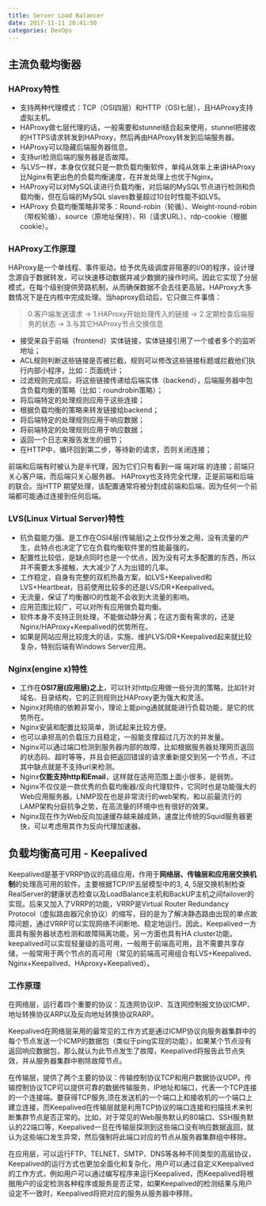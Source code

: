 ```yaml
---
title: Server Load Balancer
date: 2017-11-11 20:41:50
categories: DevOps
---
```

## 主流负载均衡器

### HAProxy特性

+ 支持两种代理模式：TCP（OSI四层）和HTTP（OSI七层），且HAProxy支持虚拟主机。
+ HAProxy做七层代理的话，一般需要和stunnel结合起来使用，stunnel把接收的HTTPS请求转发到HAProxy，然后再由HAProxy转发到后端服务器。
+ HAProxy可以隐藏后端服务器信息。
+ 支持url检测后端的服务器是否故障。
+ 与LVS一样，本身仅仅就只是一款负载均衡软件，单纯从效率上来讲HAProxy比Nginx有更出色的负载均衡速度，在并发处理上也优于Nginx。
+ HAProxy可以对MySQL读进行负载均衡，对后端的MySQL节点进行检测和负载均衡，但在后端的MySQL slaves数量超过10台时性能不如LVS。
+ HAProxy 负载均衡策略非常多：Round-robin（轮循）、Weight-round-robin（带权轮循）、source（原地址保持）、RI（请求URL）、rdp-cookie（根据cookie）。

### HAProxy工作原理

HAProxy是一个单线程、事件驱动，给予优先级调度非阻塞的I/O的程序，设计理念源自于数据转发，可以快速移动数据并减少数据的操作时间。因此它实现了分层模式，在每个级别提供旁路机制，从而确保数据不会去往更高层。HAProxy大多数情况下是在内核中完成处理。当haproxy启动后，它只做三件事情：

<!-- more -->

> 0.客户端发送请求 -> 1.HAProxy开始处理传入的链接 -> 2.定期检查后端服务的状态 -> 3.与其它HAProxy节点交换信息

+ 接受来自于前端（frontend）实体链接，实体链接引用了一个或者多个的监听地址；
+ ACL规则判断这些链接是否被拦截，规则可以修改这些链接标题或拦截他们执行内部小程序，比如：页面统计；
+ 过滤规则完成后，将这些链接传递给后端实体（backend），后端服务器中包含负载均衡的策略（比如：roundrobin策略）；
+ 将后端特定的处理规则应用于这些连接；
+ 根据负载均衡的策略来转发链接给backend；
+ 将后端特定的处理规则应用于响应数据；
+ 将前端特定的处理规则应用于响应数据；
+ 返回一个日志来报告发生的细节；
+ 在HTTP中，循环回到第二步，等待新的请求，否则关闭连接；

前端和后端有时被认为是半代理，因为它们只有看到一端 端对端 的连接；前端只关心客户端，而后端只关心服务器。 HAProxy也支持完全代理，正是前端和后端的联合。当HTTP 期望处理，该配置通常将被分割成前端和后端，因为任何一个前端都可能通过连接到任何后端。

### LVS(Linux Virtual Server)特性

+ 抗负载能力强、是工作在OSI4层(传输层)之上仅作分发之用，没有流量的产生，此特点也决定了它在负载均衡软件里的性能最强的。
+ 配置性比较低，是缺点同时也是一个优点，因为没有可太多配置的东西，所以并不需要太多接触，大大减少了人为出错的几率。
+ 工作稳定，自身有完整的双机热备方案，如LVS+Keepalived和LVS+Heartbeat，目前使用比较多的还是LVS/DR+Keepalived。
+ 无流量，保证了均衡器IO的性能不会收到大流量的影响。
+ 应用范围比较广，可以对所有应用做负载均衡。
+ 软件本身不支持正则处理，不能做动静分离；在这方面有需求的，还是Nginx/HAProxy+Keepalived的优势所在。
+ 如果是网站应用比较庞大的话，实施、维护LVS/DR+Keepalived起来就比较复杂，特别后端有Windows Server应用。

### Nginx(engine x)特性

+ 工作在**OSI7层(应用层)之上**，可以针对http应用做一些分流的策略，比如针对域名、目录结构，它的正则规则比HAProxy更为强大和灵活。
+ Nginx对网络的依赖非常小，理论上能ping通就就能进行负载功能，是它的优势所在。
+ Nginx安装和配置比较简单，测试起来比较方便。
+ 也可以承担高的负载压力且稳定，一般能支撑超过几万次的并发量。
+ Nginx可以通过端口检测到服务器内部的故障，比如根据服务器处理网页返回的状态码、超时等等，并且会把返回错误的请求重新提交到另一个节点，不过其中缺点就是不支持url来检测。
+ Nginx**仅能支持http和Email**，这样就在适用范围上面小很多，是弱势。
+ Nginx不仅仅是一款优秀的负载均衡器/反向代理软件，它同时也是功能强大的Web应用服务器。LNMP现在也是非常流行的web架构，和以前最流行的LAMP架构分庭抗争之势，在高流量的环境中也有很好的效果。
+ Nginx现在作为Web反向加速缓存越来越成熟，速度比传统的Squid服务器更快，可以考虑用其作为反向代理加速器。

## 负载均衡高可用 - **Keepalived**

Keepalived是基于VRRP协议的高级应用，作用于**网络层、传输层和应用层交换机制**的处理高可用的软件。主要根据TCP/IP五层模型中的3, 4, 5层交换机制检查RealServer的健康状态检查以及LoadBalance主机和BackUP主机之间failover的实现。后来又加入了VRRP的功能，VRRP是Virtual Router Redundancy Protocol（虚拟路由器冗余协议）的缩写，目的是为了解决静态路由出现的单点故障问题，通过VRRP可以实现网络不间断地、稳定地运行。因此，Keepalived一方面具有服务器状态检测和故障隔离功能，另一方面也具有HA cluster功能。keepalived可以实现轻量级的高可用，一般用于前端高可用，且不需要共享存储，一般常用于两个节点的高可用（常见的前端高可用组合有LVS+Keepalived、Nginx+Keepalived、HAproxy+Keepalived）。

### 工作原理

在网络层，运行着四个重要的协议：互连网协议IP、互连网控制报文协议ICMP、地址转换协议ARP以及反向地址转换协议RARP。

Keepalived在网络层采用的最常见的工作方式是通过ICMP协议向服务器集群中的每个节点发送一个ICMP的数据包（类似于ping实现的功能），如果某个节点没有返回响应数据包，那么就认为此节点发生了故障，Keepalived将报告此节点失效，并从服务器集群中剔除故障节点。

在传输层，提供了两个主要的协议：传输控制协议TCP和用户数据协议UDP。传输控制协议TCP可以提供可靠的数据传输服务，IP地址和端口，代表一个TCP连接的一个连接端。要获得TCP服务,须在发送机的一个端口上和接收机的一个端口上建立连接，而Keepalived在传输层就是利用TCP协议的端口连接和扫描技术来判断集群节点是否正常的。比如，对于常见的Web服务默认的80端口、SSH服务默认的22端口等，Keepalived一旦在传输层探测到这些端口没有响应数据返回，就认为这些端口发生异常，然后强制将此端口对应的节点从服务器集群组中移除。

在应用层，可以运行FTP、TELNET、SMTP、DNS等各种不同类型的高层协议，Keepalived的运行方式也更加全面化和复杂化，用户可以通过自定义Keepalived的工作方式，例如用户可以通过编写程序来运行Keepalived，而Keepalived将根据用户的设定检测各种程序或服务是否正常，如果Keepalived的检测结果与用户设定不一致时，Keepalived将把对应的服务从服务器中移除。
